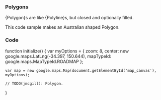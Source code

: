 ### Polygons

{Polygon}s are like {Polyline}s, but closed and optionally filled.

This code sample makes an Australian shaped Polygon.

### Code
function initialize() {
    var myOptions = {
      zoom: 8,
      center: new google.maps.LatLng(-34.397, 150.644),
      mapTypeId: google.maps.MapTypeId.ROADMAP
    };

    var map = new google.maps.Map(document.getElementById('map_canvas'), myOptions);

    // TODO(jmcgill): Polygon.
}
